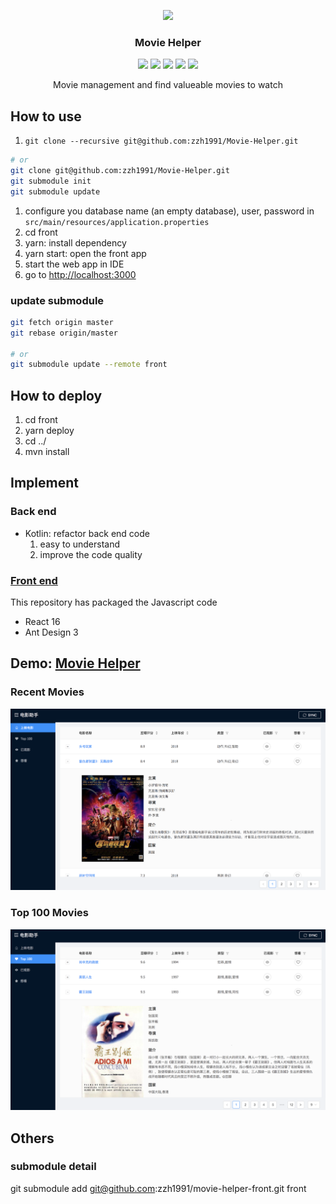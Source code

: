 <p align="center">
    <a href="http://movie.zzhpro.com">
        <img src="./src/main/resources/static/favicon.ico" width="152">
    </a>
    <h3 align="center">Movie Helper</h3>
    <p align="center">
        <a href="https://github.com/zzh1991/Movie-Helper/blob/master/LICENSE"><img src="https://img.shields.io/github/license/zzh1991/Movie-Helper.svg"></a>
        <a href="#"><img src="https://img.shields.io/github/languages/top/zzh1991/Movie-Helper.svg"></a>
        <a href="#"><img src="https://img.shields.io/github/languages/count/zzh1991/Movie-Helper.svg"></a>
        <a href="#"><img src="https://img.shields.io/github/search/zzh1991/Movie-Helper/goto.svg"></a>
        <a href="https://github.com/zzh1991/Movie-Helper/blob/master/.travis.yml"><img src="https://img.shields.io/travis/zzh1991/Movie-Helper/master.svg"></a>
    </p>
    <p align="center">
        Movie management and find valueable movies to watch<br>
    </p>
</p>

## How to use
1. `git clone --recursive git@github.com:zzh1991/Movie-Helper.git`
```bash
# or
git clone git@github.com:zzh1991/Movie-Helper.git
git submodule init
git submodule update
```
1. configure you database name (an empty database), user, password in `src/main/resources/application.properties`
2. cd front
3. yarn: install dependency
3. yarn start: open the front app
4. start the web app in IDE
5. go to [http://localhost:3000](http://localhost:3000)

### update submodule
```bash
git fetch origin master
git rebase origin/master

# or
git submodule update --remote front
```

## How to deploy
1. cd front
1. yarn deploy
1. cd ../
2. mvn install

## Implement
### Back end
- Kotlin: refactor back end code
    1. easy to understand
    2. improve the code quality

### [Front end](https://github.com/zzh1991/movie-helper-front)
This repository has packaged the Javascript code
- React 16
- Ant Design 3

## Demo: [Movie Helper](http://movie.zzhpro.com)
### Recent Movies
![Recent](pictures/recent-movie.png)
### Top 100 Movies
![Top](pictures/top-movie.png)

## Others
### submodule detail
git submodule add git@github.com:zzh1991/movie-helper-front.git front

